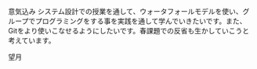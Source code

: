 意気込み
システム設計での授業を通して、ウォータフォールモデルを使い、グループでプログラミングをする事を実践を通して学んでいきたいです。また、Gitをより使いこなせるようにしたいです。春課題での反省も生かしていこうと考えています。

望月